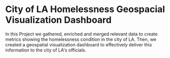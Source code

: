 # City of LA Homelessness Geospacial Visualization Dashboard
In this Project we gathered, enriched and merged relevant data to create metrics showing the homelessness condition in the city of LA.
Then, we created a geospatial visualization dashboard to effectively deliver this information to the city of LA's officials.

